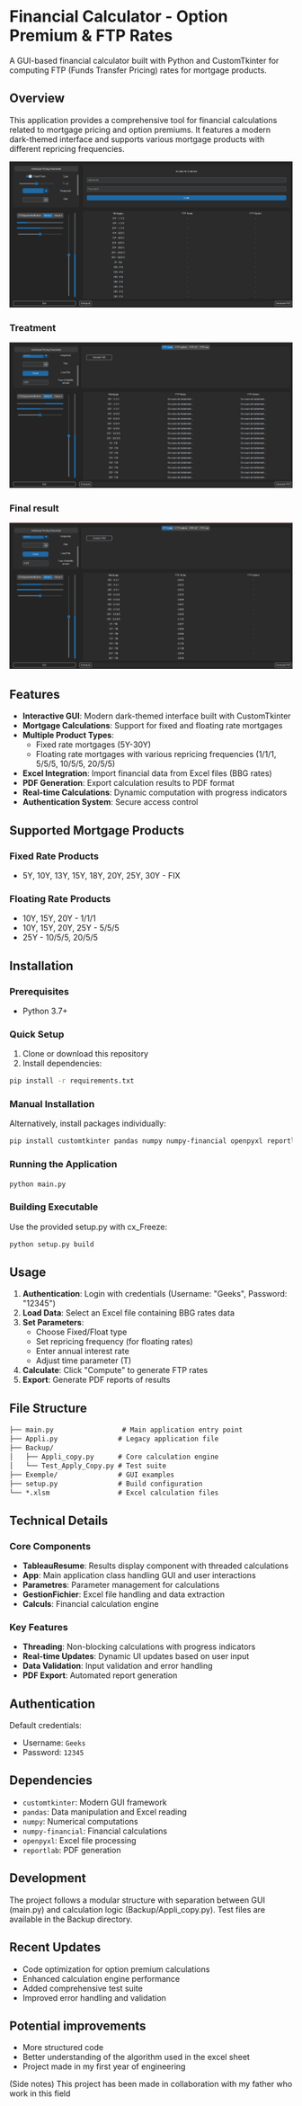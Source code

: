 # Financial Calculator - Option Premium & FTP Rates

A GUI-based financial calculator built with Python and CustomTkinter for computing FTP (Funds Transfer Pricing) rates for mortgage products.

## Overview

This application provides a comprehensive tool for financial calculations related to mortgage pricing and option premiums. It features a modern dark-themed interface and supports various mortgage products with different repricing frequencies.

![Maindesk](Pictures/Capture%20d’écran%202025-08-15%20205557.jpg)
### Treatment
![Treatment](Pictures/tREATMENT.jpg)
### Final result
![Treatment](Pictures/Predicted%20interests.jpg)


## Features

- **Interactive GUI**: Modern dark-themed interface built with CustomTkinter
- **Mortgage Calculations**: Support for fixed and floating rate mortgages
- **Multiple Product Types**: 
  - Fixed rate mortgages (5Y-30Y)
  - Floating rate mortgages with various repricing frequencies (1/1/1, 5/5/5, 10/5/5, 20/5/5)
- **Excel Integration**: Import financial data from Excel files (BBG rates)
- **PDF Generation**: Export calculation results to PDF format
- **Real-time Calculations**: Dynamic computation with progress indicators
- **Authentication System**: Secure access control

## Supported Mortgage Products

### Fixed Rate Products
- 5Y, 10Y, 13Y, 15Y, 18Y, 20Y, 25Y, 30Y - FIX

### Floating Rate Products
- 10Y, 15Y, 20Y - 1/1/1
- 10Y, 15Y, 20Y, 25Y - 5/5/5
- 25Y - 10/5/5, 20/5/5

## Installation

### Prerequisites
- Python 3.7+

### Quick Setup
1. Clone or download this repository
2. Install dependencies:
```bash
pip install -r requirements.txt
```

### Manual Installation
Alternatively, install packages individually:
```bash
pip install customtkinter pandas numpy numpy-financial openpyxl reportlab cx-Freeze
```

### Running the Application
```bash
python main.py
```

### Building Executable
Use the provided setup.py with cx_Freeze:
```bash
python setup.py build
```

## Usage

1. **Authentication**: Login with credentials (Username: "Geeks", Password: "12345")
2. **Load Data**: Select an Excel file containing BBG rates data
3. **Set Parameters**:
   - Choose Fixed/Float type
   - Set repricing frequency (for floating rates)
   - Enter annual interest rate
   - Adjust time parameter (T)
4. **Calculate**: Click "Compute" to generate FTP rates
5. **Export**: Generate PDF reports of results

## File Structure

```
├── main.py                 # Main application entry point
├── Appli.py               # Legacy application file
├── Backup/
│   ├── Appli_copy.py      # Core calculation engine
│   └── Test_Apply_Copy.py # Test suite
├── Exemple/               # GUI examples
├── setup.py               # Build configuration
└── *.xlsm                 # Excel calculation files
```

## Technical Details

### Core Components

- **TableauResume**: Results display component with threaded calculations
- **App**: Main application class handling GUI and user interactions
- **Parametres**: Parameter management for calculations
- **GestionFichier**: Excel file handling and data extraction
- **Calculs**: Financial calculation engine

### Key Features

- **Threading**: Non-blocking calculations with progress indicators
- **Real-time Updates**: Dynamic UI updates based on user input
- **Data Validation**: Input validation and error handling
- **PDF Export**: Automated report generation

## Authentication

Default credentials:
- Username: `Geeks`
- Password: `12345`

## Dependencies

- `customtkinter`: Modern GUI framework
- `pandas`: Data manipulation and Excel reading
- `numpy`: Numerical computations
- `numpy-financial`: Financial calculations
- `openpyxl`: Excel file processing
- `reportlab`: PDF generation

## Development

The project follows a modular structure with separation between GUI (main.py) and calculation logic (Backup/Appli_copy.py). Test files are available in the Backup directory.

## Recent Updates

- Code optimization for option premium calculations
- Enhanced calculation engine performance
- Added comprehensive test suite
- Improved error handling and validation

## Potential improvements

- More structured code 
- Better understanding of the algorithm used in the excel sheet
- Project made in my first year of engineering


 (Side notes) This project has been made in collaboration with my father who work in this field
